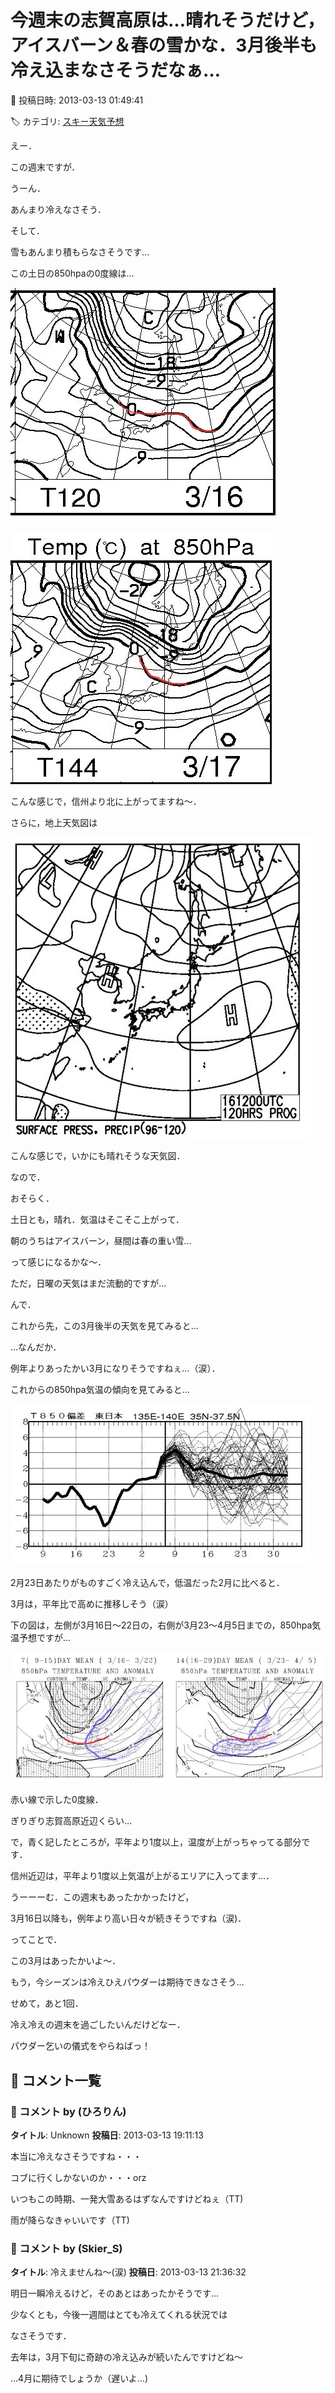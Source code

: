 # 今週末の志賀高原は…晴れそうだけど，アイスバーン＆春の雪かな．3月後半も冷え込まなさそうだなぁ…

📅 投稿日時: 2013-03-13 01:49:41

🏷️ カテゴリ: [スキー天気予想](c6554f5c3c106093b511a8daae23757e8.md)

えー．


この週末ですが．





うーん．


あんまり冷えなさそう．


そして．


雪もあんまり積もらなさそうです…





この土日の850hpaの0度線は…




![a1e5cd3b682d48b82ae1226346bc058a.jpg](images/a1e5cd3b682d48b82ae1226346bc058a.jpg)






![44b3022b62712ac35f30a3983dd4b630.jpg](images/44b3022b62712ac35f30a3983dd4b630.jpg)




こんな感じで，信州より北に上がってますね～．





さらに，地上天気図は




![4063060b80f3b86781af4ba485f5bf03.jpg](images/4063060b80f3b86781af4ba485f5bf03.jpg)




こんな感じで，いかにも晴れそうな天気図．





なので．


おそらく．


土日とも，晴れ．気温はそこそこ上がって．


朝のうちはアイスバーン，昼間は春の重い雪…


って感じになるかな～．


ただ，日曜の天気はまだ流動的ですが…





んで．


これから先，この3月後半の天気を見てみると…


…なんだか．


例年よりあったかい3月になりそうですねぇ…（涙）．





これからの850hpa気温の傾向を見てみると…




![bb195820fde60b33a3834caaf5a879b4.jpg](images/bb195820fde60b33a3834caaf5a879b4.jpg)




2月23日あたりがものすごく冷え込んで，低温だった2月に比べると．


3月は，平年比で高めに推移しそう（涙）





下の図は，左側が3月16日～22日の，右側が3月23～4月5日までの，850hpa気温予想ですが…




![479007818c504ee3f3116995f4a370dc.jpg](images/479007818c504ee3f3116995f4a370dc.jpg)




赤い線で示した0度線．


ぎりぎり志賀高原近辺くらい…


で，青く記したところが，平年より1度以上，温度が上がっちゃってる部分です．


信州近辺は，平年より1度以上気温が上がるエリアに入ってます…．





うーーーむ．この週末もあったかかったけど，


3月16日以降も，例年より高い日々が続きそうですね（涙)．





ってことで．


この3月はあったかいよ～．


もう，今シーズンは冷えひえパウダーは期待できなさそう…





せめて，あと1回．


冷え冷えの週末を過ごしたいんだけどなー．


パウダー乞いの儀式をやらねばっ！

## 💬 コメント一覧

### 💬 コメント by (ひろりん)
**タイトル**: Unknown
**投稿日**: 2013-03-13 19:11:13

本当に冷えなさそうですね・・・

コブに行くしかないのか・・・orz

いつもこの時期、一発大雪あるはずなんですけどねぇ（TT)

雨が降らなきゃいいです（TT)

### 💬 コメント by (Skier_S)
**タイトル**: 冷えませんね～(涙)
**投稿日**: 2013-03-13 21:36:32

明日一瞬冷えるけど，そのあとはあったかそうです…

少なくとも，今後一週間はとても冷えてくれる状況では

なさそうです．

去年は，3月下旬に奇跡の冷え込みが続いたんですけどね～



…4月に期待でしょうか（遅いよ…)

